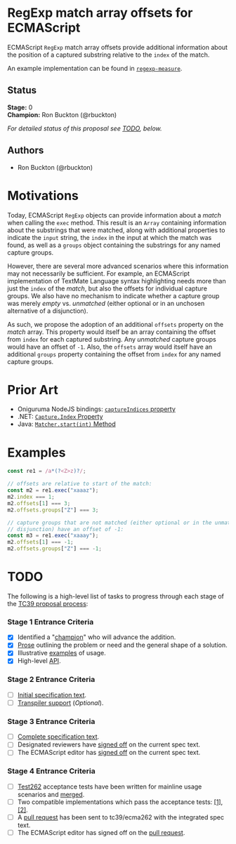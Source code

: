 <!--#region:intro-->
# RegExp match array offsets for ECMAScript

ECMAScript `RegExp` match array offsets provide additional information about the position of a
captured substring relative to the `index` of the match.

An example implementation can be found in [`regexp-measure`](https://www.npmjs.com/package/regexp-measure).
<!--#endregion:intro-->

<!--#region:status-->
## Status

**Stage:** 0  
**Champion:** Ron Buckton (@rbuckton)  

_For detailed status of this proposal see [TODO](#todo), below._  
<!--#endregion:status-->

<!--#region:authors-->
## Authors

* Ron Buckton (@rbuckton)  
<!--#endregion:authors-->

<!--#region:motivations-->
# Motivations

Today, ECMAScript `RegExp` objects can provide information about a _match_ when calling the `exec`
method. This result is an `Array` containing information about the substrings that were matched,
along with additional properties to indicate the `input` string, the `index` in the input at which 
the match was found, as well as a `groups` object containing the substrings for any named capture 
groups. 

However, there are several more advanced scenarios where this information may not 
necessarily be sufficient. For example, an ECMAScript implementation of TextMate Language syntax
highlighting needs more than just the `index` of the _match_, but also the offsets for individual
capture groups. We also have no mechanism to indicate whether a capture group was merely _empty_ 
vs. _unmatched_ (either optional or in an unchosen alternative of a disjunction).

As such, we propose the adoption of an additional `offsets` property on the _match_ array. This
property would itself be an array containing the offset from `index` for each captured substring.
Any _unmatched_ capture groups would have an offset of `-1`. Also, the `offsets` array would itself
have an additional `groups` property containing the offset from `index` for any named capture 
groups.
<!--#endregion:motivations-->

<!--#region:prior-art-->
# Prior Art 

* Oniguruma NodeJS bindings: [`captureIndices` property](https://github.com/atom/node-oniguruma#onigscannerfindnextmatchsyncstring-startposition)  
* .NET: [`Capture.Index` Property](https://msdn.microsoft.com/en-us/library/system.text.regularexpressions.capture.index(v=vs.110).aspx)  
* Java: [`Matcher.start(int)` Method](https://docs.oracle.com/javase/7/docs/api/java/util/regex/Matcher.html#start(int))

<!--#endregion:prior-art-->

<!--#region:semantics-->
<!--
# Semantics

> TODO: Describe static and runtime semantics of the proposal.
-->
<!--#endregion:semantics-->

<!--#region:examples-->
# Examples

```js
const re1 = /a*(?<Z>z)?/;

// offsets are relative to start of the match:
const m2 = re1.exec("xaaaz");
m2.index === 1;
m2.offsets[1] === 3;
m2.offsets.groups["Z"] === 3;

// capture groups that are not matched (either optional or in the unmatched alternative of a
// disjunction) have an offset of -1:
const m3 = re1.exec("xaaay");
m2.offsets[1] === -1;
m2.offsets.groups["Z"] === -1;
```
<!--#endregion:examples-->

<!--#region:api-->
<!-- 
# API

```ts
interface RegExpExecArray extends Array<string> {
  index: number;
  input: string;
  groups: { [groupName: string]: string } | undefined;
  offsets: RegExpOffsetsArray;
}
interface RegExpOffsetsArray extends Array<string> {
  groups: { [groupName: string]: number } | undefined;
}
``` 
-->
<!--#endregion:api-->

<!--#region:grammar-->
<!--
# Grammar

> TODO: Provide the grammar for the proposal. Please use [grammarkdown][Grammarkdown] syntax in 
> fenced code blocks as grammarkdown is the grammar format used by ecmarkup.

```grammarkdown
```
-->
<!--#endregion:grammar-->

<!--#region:references-->
<!--
# References

> TODO: Provide links to other specifications, etc.

* [Title](url)  
-->
<!--#endregion:references-->

<!--#region:prior-discussion-->
<!--
# Prior Discussion

> TODO: Provide links to prior discussion topics on https://esdiscuss.org.

* [Subject](https://esdiscuss.org)  
-->
<!--#endregion:prior-discussion-->

<!--#region:todo-->
# TODO

The following is a high-level list of tasks to progress through each stage of the [TC39 proposal process](https://tc39.github.io/process-document/):

### Stage 1 Entrance Criteria

* [x] Identified a "[champion][Champion]" who will advance the addition.  
* [x] [Prose][Prose] outlining the problem or need and the general shape of a solution.  
* [x] Illustrative [examples][Examples] of usage.  
* [x] High-level [API][API].  

### Stage 2 Entrance Criteria

* [ ] [Initial specification text][Specification].  
* [ ] [Transpiler support][Transpiler] (_Optional_).  

### Stage 3 Entrance Criteria

* [ ] [Complete specification text][Specification].  
* [ ] Designated reviewers have [signed off][Stage3ReviewerSignOff] on the current spec text.  
* [ ] The ECMAScript editor has [signed off][Stage3EditorSignOff] on the current spec text.  

### Stage 4 Entrance Criteria

* [ ] [Test262](https://github.com/tc39/test262) acceptance tests have been written for mainline usage scenarios and [merged][Test262PullRequest].  
* [ ] Two compatible implementations which pass the acceptance tests: [\[1\]][Implementation1], [\[2\]][Implementation2].  
* [ ] A [pull request][Ecma262PullRequest] has been sent to tc39/ecma262 with the integrated spec text.  
* [ ] The ECMAScript editor has signed off on the [pull request][Ecma262PullRequest].  
<!--#endregion:todo-->

<!--#region:links-->
<!-- The following links are used throughout the README: -->
[Process]: https://tc39.github.io/process-document/
[Proposals]: https://github.com/tc39/proposals/
[Grammarkdown]: http://github.com/rbuckton/grammarkdown#readme
[Champion]: #status
[Prose]: #motivations
[Examples]: #examples
[API]: #api
[Specification]: https://rbuckton.github.io/proposal-regexp-match-offsets

<!-- The following links should be supplied as the proposal advances: -->
[Transpiler]: #todo
[Stage3ReviewerSignOff]: #todo
[Stage3EditorSignOff]: #todo
[Test262PullRequest]: #todo
[Implementation1]: #todo
[Implementation2]: #todo
[Ecma262PullRequest]: #todo
<!--#endregion:links-->
